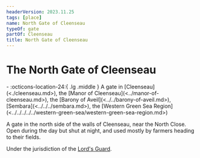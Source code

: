 ```yaml
---
headerVersion: 2023.11.25
tags: [place]
name: North Gate of Cleenseau
typeOf: gate
partOf: Cleenseau
title: North Gate of Cleenseau
---
```

# The North Gate of Cleenseau
<div class="grid cards ext-narrow-margin ext-one-column" markdown>
-    :octicons-location-24:{ .lg .middle } A gate in [Cleenseau](<./cleenseau.md>), the [Manor of Cleenseau](<../manor-of-cleenseau.md>), the [Barony of Aveil](<../../barony-of-aveil.md>), [Sembara](<../../../sembara.md>), the [Western Green Sea Region](<../../../../../western-green-sea/western-green-sea-region.md>)  
</div>


A gate in the north side of the walls of Cleenseau, near the North Close. Open during the day but shut at night, and used mostly by farmers heading to their fields. 

Under the jurisdiction of the [Lord's Guard](<./lord-s-guard-of-cleenseau.md>). 